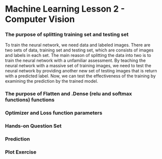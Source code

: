 # Machine Learning Lesson 2 - Computer Vision

### The purpose of splitting training set and testing set
To train the neural network, we need data and labeled images. There are two sets of data, training set and testing set, which are consists of images and labels in each set. The main reason of splitting the data into two is to train the neural network with a unfamiliar assessment. By teaching the neural network with a massive set of training images, we need to test the neural network by providing another new set of testing images that is return with a predicted label. Now, we can test the effectiveness of the training by examining the prediction by the trained model. 

### The purpose of Flatten and .Dense (relu and softmax functions) functions

### Optimizer and Loss function parameters

### Hands-on Question Set

### Prediction

### Plot Exercise 
